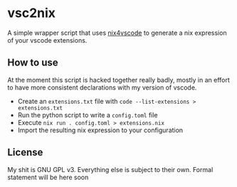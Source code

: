 # vsc2nix
A simple wrapper script that uses [nix4vscode](https://github.com/nix-community/nix4vscode) to generate a nix expression of your vscode extensions.

## How to use

At the moment this script is hacked together really badly, mostly in an effort to have more consistent declarations with my version of vscode.

- Create an `extensions.txt` file with `code --list-extensions > extensions.txt`
- Run the python script to write a `config.toml` file
- Execute `nix run . config.toml > extensions.nix`
- Import the resulting nix expression to your configuration

## License

My shit is GNU GPL v3. Everything else is subject to their own. Formal statement will be here soon
